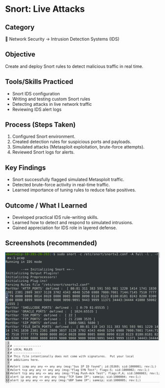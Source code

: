 # Snort: Live Attacks

## Category  
📂 Network Security → Intrusion Detection Systems (IDS)  

## Objective  
Create and deploy Snort rules to detect malicious traffic in real time.  

## Tools/Skills Practiced  
- Snort IDS configuration  
- Writing and testing custom Snort rules  
- Detecting attacks in live network traffic  
- Reviewing IDS alert logs  

## Process (Steps Taken)  
1. Configured Snort environment.  
2. Created detection rules for suspicious ports and payloads.  
3. Simulated attacks (Metasploit exploitation, brute-force attempts).  
4. Reviewed Snort logs for alerts.  

## Key Findings  
- Snort successfully flagged simulated Metasploit traffic.  
- Detected brute-force activity in real-time traffic.  
- Learned importance of tuning rules to reduce false positives.

## Outcome / What I Learned  
- Developed practical IDS rule-writing skills.  
- Learned how to detect and respond to simulated intrusions.  
- Gained appreciation for IDS role in layered defense.  

## Screenshots (recommended)  
![Snort interface](/Snort_Lab/screenshots/Snort1.png)
![Port Scan](screenshots/Snort2.png)

